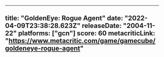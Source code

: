 
---
title: "GoldenEye: Rogue Agent"
date: "2022-04-09T23:38:28.623Z"
releaseDate: "2004-11-22"
platforms: ["gcn"]
score: 60
metacriticLink: "https://www.metacritic.com/game/gamecube/goldeneye-rogue-agent"
---
